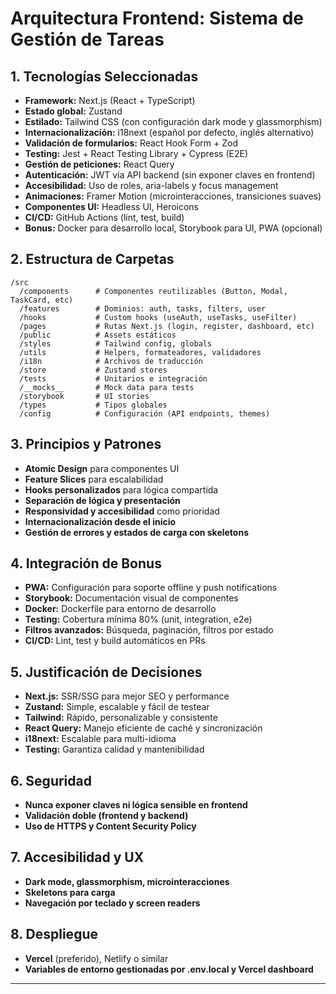 # Arquitectura Frontend: Sistema de Gestión de Tareas

## 1. Tecnologías Seleccionadas

- **Framework:** Next.js (React + TypeScript)
- **Estado global:** Zustand
- **Estilado:** Tailwind CSS (con configuración dark mode y glassmorphism)
- **Internacionalización:** i18next (español por defecto, inglés alternativo)
- **Validación de formularios:** React Hook Form + Zod
- **Testing:** Jest + React Testing Library + Cypress (E2E)
- **Gestión de peticiones:** React Query
- **Autenticación:** JWT vía API backend (sin exponer claves en frontend)
- **Accesibilidad:** Uso de roles, aria-labels y focus management
- **Animaciones:** Framer Motion (microinteracciones, transiciones suaves)
- **Componentes UI:** Headless UI, Heroicons
- **CI/CD:** GitHub Actions (lint, test, build)
- **Bonus:** Docker para desarrollo local, Storybook para UI, PWA (opcional)

## 2. Estructura de Carpetas

```plaintext
/src
  /components      # Componentes reutilizables (Button, Modal, TaskCard, etc)
  /features        # Dominios: auth, tasks, filters, user
  /hooks           # Custom hooks (useAuth, useTasks, useFilter)
  /pages           # Rutas Next.js (login, register, dashboard, etc)
  /public          # Assets estáticos
  /styles          # Tailwind config, globals
  /utils           # Helpers, formateadores, validadores
  /i18n            # Archivos de traducción
  /store           # Zustand stores
  /tests           # Unitarios e integración
  /__mocks__       # Mock data para tests
  /storybook       # UI stories
  /types           # Tipos globales
  /config          # Configuración (API endpoints, themes)
```

## 3. Principios y Patrones

- **Atomic Design** para componentes UI
- **Feature Slices** para escalabilidad
- **Hooks personalizados** para lógica compartida
- **Separación de lógica y presentación**
- **Responsividad y accesibilidad** como prioridad
- **Internacionalización desde el inicio**
- **Gestión de errores y estados de carga con skeletons**

## 4. Integración de Bonus

- **PWA:** Configuración para soporte offline y push notifications
- **Storybook:** Documentación visual de componentes
- **Docker:** Dockerfile para entorno de desarrollo
- **Testing:** Cobertura mínima 80% (unit, integration, e2e)
- **Filtros avanzados:** Búsqueda, paginación, filtros por estado
- **CI/CD:** Lint, test y build automáticos en PRs

## 5. Justificación de Decisiones

- **Next.js:** SSR/SSG para mejor SEO y performance
- **Zustand:** Simple, escalable y fácil de testear
- **Tailwind:** Rápido, personalizable y consistente
- **React Query:** Manejo eficiente de caché y sincronización
- **i18next:** Escalable para multi-idioma
- **Testing:** Garantiza calidad y mantenibilidad

## 6. Seguridad

- **Nunca exponer claves ni lógica sensible en frontend**
- **Validación doble (frontend y backend)**
- **Uso de HTTPS y Content Security Policy**

## 7. Accesibilidad y UX

- **Dark mode, glassmorphism, microinteracciones**
- **Skeletons para carga**
- **Navegación por teclado y screen readers**

## 8. Despliegue

- **Vercel** (preferido), Netlify o similar
- **Variables de entorno gestionadas por .env.local y Vercel dashboard**

---